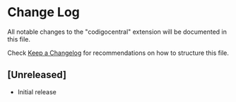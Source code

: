 # Change Log

All notable changes to the "codigocentral" extension will be documented in this file.

Check [Keep a Changelog](http://keepachangelog.com/) for recommendations on how to structure this file.

## [Unreleased]

- Initial release
